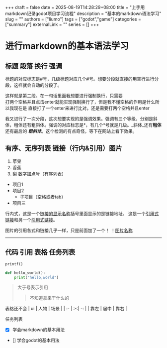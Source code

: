 +++ 
draft = false
date = 2025-08-19T14:28:29+08:00
title = "上手用markdown记录godot项目学习流程"
description = "基本的markdown语法学习"
slug = ""
authors = ["liumo"]
tags = ["godot","game"]
categories = ["summary"]
externalLink = ""
series = []
+++
# 进行markdown的基本语法学习
## 标题 段落 换行 强调

标题的对应标志是#号，几级标题对应几个#号。想要分段就直接的用空行进行分段，这样就会自动的分段了。

这样就是第二段。在一句话里面我想要进行强制换行，只需要  
打两个空格并且点击enter就能实现强制换行了，但是我不懂空格的作用是什么所以我现在是
直接打了一个enter来进行比对。还是需要打两个空格并且enter

我又进行了一次分段，这次想要实现的是强调效果。强调有三个等级，分别是斜体，粗体还有粗斜体。强调的对应标志是*，有几个*号就是几级。_斜体_还有**粗体** 还有最后的 ***粗斜体***。这个检测的有点奇怪，等下在网站上看下效果。

## 有序、无序列表 链接（行内&引用）图片
1. 苹果
2. 香蕉
3. 梨
数字加点号（有序列表）
- 项目1
- 项目2
    - 子项目（空格或者tab）
- 项目三

行内式，这是一个[链接的显示名称](https://www.example.com)括号里面显示的是链接地址。
这是一个[引用式链接][1]和另一个[引用式链接][Github]。

[1]:https://www.example.com
[Github]:https://www.github.com 

图片的引用各式和链接几乎一样，只是前面加了一个！
！[图片名称](https://example.com/cat.jpg )

***
## 代码 引用 表格 任务列表
`printf()`
```python
def hello_world():
    print("hello,world")
```

>大于号表示引用
>>不知道拿来干什么的

表格还不会
| ui | 人物 | 场景 |
| :- | :-:| -: |
| 靠左 | 居中 | 靠右 |


任务列表
- [x] 学会markdown的基本用法
- [] 学会godot的基本用法